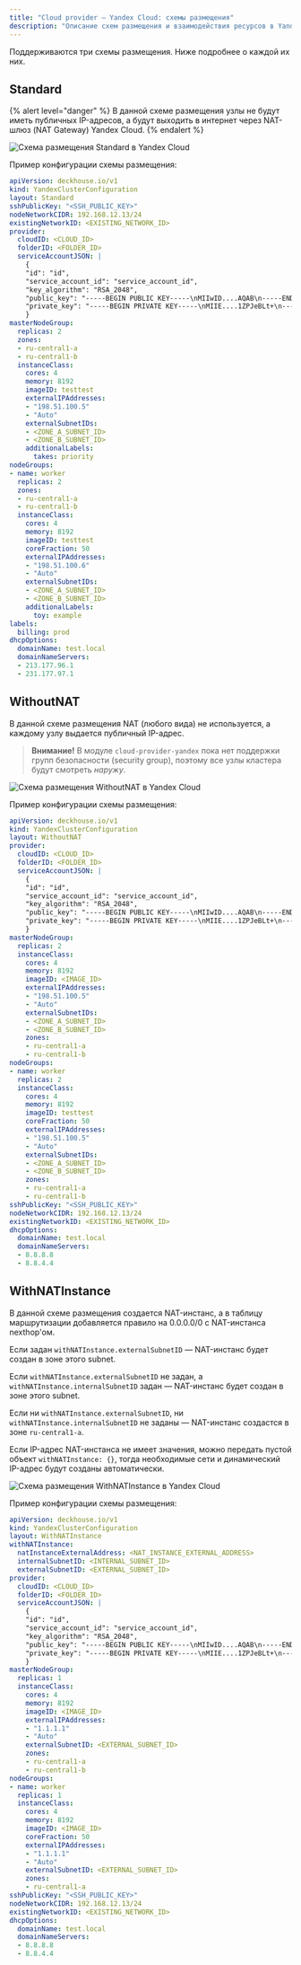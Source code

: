 ```yaml
---
title: "Cloud provider — Yandex Cloud: схемы размещения"
description: "Описание схем размещения и взаимодействия ресурсов в Yandex Cloud при работе облачного провайдера Deckhouse."
---
```


Поддерживаются три схемы размещения. Ниже подробнее о каждой их них.

## Standard

{% alert level="danger" %}
В данной схеме размещения узлы не будут иметь публичных IP-адресов, а будут выходить в интернет через NAT-шлюз (NAT Gateway) Yandex Cloud.
{% endalert %}

![Схема размещения Standard в Yandex Cloud](../../images/030-cloud-provider-yandex/layout-standard.png)
<!--- Исходник: https://docs.google.com/drawings/d/1WI8tu-QZYcz3DvYBNlZG4s5OKQ9JKyna7ESHjnjuCVQ/edit --->

Пример конфигурации схемы размещения:

```yaml
apiVersion: deckhouse.io/v1
kind: YandexClusterConfiguration
layout: Standard
sshPublicKey: "<SSH_PUBLIC_KEY>"
nodeNetworkCIDR: 192.168.12.13/24
existingNetworkID: <EXISTING_NETWORK_ID>
provider:
  cloudID: <CLOUD_ID>
  folderID: <FOLDER_ID>
  serviceAccountJSON: |
    {
    "id": "id",
    "service_account_id": "service_account_id",
    "key_algorithm": "RSA_2048",
    "public_key": "-----BEGIN PUBLIC KEY-----\nMIIwID....AQAB\n-----END PUBLIC KEY-----\n",
    "private_key": "-----BEGIN PRIVATE KEY-----\nMIIE....1ZPJeBLt+\n-----END PRIVATE KEY-----\n"
    }
masterNodeGroup:
  replicas: 2
  zones:
  - ru-central1-a
  - ru-central1-b
  instanceClass:
    cores: 4
    memory: 8192
    imageID: testtest
    externalIPAddresses:
    - "198.51.100.5"
    - "Auto"
    externalSubnetIDs:
    - <ZONE_A_SUBNET_ID>
    - <ZONE_B_SUBNET_ID>
    additionalLabels:
      takes: priority
nodeGroups:
- name: worker
  replicas: 2
  zones:
  - ru-central1-a
  - ru-central1-b
  instanceClass:
    cores: 4
    memory: 8192
    imageID: testtest
    coreFraction: 50
    externalIPAddresses:
    - "198.51.100.6"
    - "Auto"
    externalSubnetIDs:
    - <ZONE_A_SUBNET_ID>
    - <ZONE_B_SUBNET_ID>
    additionalLabels:
      toy: example
labels:
  billing: prod
dhcpOptions:
  domainName: test.local
  domainNameServers:
  - 213.177.96.1
  - 231.177.97.1
```

## WithoutNAT

В данной схеме размещения NAT (любого вида) не используется, а каждому узлу выдается публичный IP-адрес.

> **Внимание!** В модуле `cloud-provider-yandex` пока нет поддержки групп безопасности (security group), поэтому все узлы кластера будут смотреть *наружу*.

![Схема размещения WithoutNAT в Yandex Cloud](../../images/030-cloud-provider-yandex/layout-withoutnat.png)
<!--- Исходник: https://docs.google.com/drawings/d/1I7M9DquzLNu-aTjqLx1_6ZexPckL__-501Mt393W1fw/edit --->

Пример конфигурации схемы размещения:

```yaml
apiVersion: deckhouse.io/v1
kind: YandexClusterConfiguration
layout: WithoutNAT
provider:
  cloudID: <CLOUD_ID>
  folderID: <FOLDER_ID>
  serviceAccountJSON: |
    {
    "id": "id",
    "service_account_id": "service_account_id",
    "key_algorithm": "RSA_2048",
    "public_key": "-----BEGIN PUBLIC KEY-----\nMIIwID....AQAB\n-----END PUBLIC KEY-----\n",
    "private_key": "-----BEGIN PRIVATE KEY-----\nMIIE....1ZPJeBLt+\n-----END PRIVATE KEY-----\n"
    }    
masterNodeGroup:
  replicas: 2
  instanceClass:
    cores: 4
    memory: 8192
    imageID: <IMAGE_ID>
    externalIPAddresses:
    - "198.51.100.5"
    - "Auto"
    externalSubnetIDs:
    - <ZONE_A_SUBNET_ID>
    - <ZONE_B_SUBNET_ID>
    zones:
    - ru-central1-a
    - ru-central1-b
nodeGroups:
- name: worker
  replicas: 2
  instanceClass:
    cores: 4
    memory: 8192
    imageID: testtest
    coreFraction: 50
    externalIPAddresses:
    - "198.51.100.5"
    - "Auto"
    externalSubnetIDs:
    - <ZONE_A_SUBNET_ID>
    - <ZONE_B_SUBNET_ID>
    zones:
    - ru-central1-a
    - ru-central1-b
sshPublicKey: "<SSH_PUBLIC_KEY>"
nodeNetworkCIDR: 192.168.12.13/24
existingNetworkID: <EXISTING_NETWORK_ID>
dhcpOptions:
  domainName: test.local
  domainNameServers:
  - 8.8.8.8
  - 8.8.4.4
```

## WithNATInstance

В данной схеме размещения создается NAT-инстанс, а в таблицу маршрутизации добавляется правило на 0.0.0.0/0 с NAT-инстанса nexthop'ом.

Если задан `withNATInstance.externalSubnetID` — NAT-инстанс будет создан в зоне этого subnet.

Если `withNATInstance.externalSubnetID` не задан, а `withNATInstance.internalSubnetID` задан — NAT-инстанс будет создан в зоне этого subnet.

Если ни `withNATInstance.externalSubnetID`, ни `withNATInstance.internalSubnetID` не заданы — NAT-инстанс создастся в зоне `ru-central1-a`.

Если IP-адрес NAT-инстанса не имеет значения, можно передать пустой объект `withNATInstance: {}`, тогда необходимые сети и динамический IP-адрес будут созданы автоматически.

![Схема размещения WithNATInstance в Yandex Cloud](../../images/030-cloud-provider-yandex/layout-withnatinstance.png)
<!--- Исходник: https://docs.google.com/drawings/d/1oVpZ_ldcuNxPnGCkx0dRtcAdL7BSEEvmsvbG8Aif1pE/edit --->

Пример конфигурации схемы размещения:

```yaml
apiVersion: deckhouse.io/v1
kind: YandexClusterConfiguration
layout: WithNATInstance
withNATInstance:
  natInstanceExternalAddress: <NAT_INSTANCE_EXTERNAL_ADDRESS>
  internalSubnetID: <INTERNAL_SUBNET_ID>
  externalSubnetID: <EXTERNAL_SUBNET_ID>
provider:
  cloudID: <CLOUD_ID>
  folderID: <FOLDER_ID>
  serviceAccountJSON: |
    {
    "id": "id",
    "service_account_id": "service_account_id",
    "key_algorithm": "RSA_2048",
    "public_key": "-----BEGIN PUBLIC KEY-----\nMIIwID....AQAB\n-----END PUBLIC KEY-----\n",
    "private_key": "-----BEGIN PRIVATE KEY-----\nMIIE....1ZPJeBLt+\n-----END PRIVATE KEY-----\n"
    }    
masterNodeGroup:
  replicas: 1
  instanceClass:
    cores: 4
    memory: 8192
    imageID: <IMAGE_ID>
    externalIPAddresses:
    - "1.1.1.1"
    - "Auto"
    externalSubnetID: <EXTERNAL_SUBNET_ID>
    zones:
    - ru-central1-a
    - ru-central1-b
nodeGroups:
- name: worker
  replicas: 1
  instanceClass:
    cores: 4
    memory: 8192
    imageID: <IMAGE_ID>
    coreFraction: 50
    externalIPAddresses:
    - "1.1.1.1"
    - "Auto"
    externalSubnetID: <EXTERNAL_SUBNET_ID>
    zones:
    - ru-central1-a
sshPublicKey: "<SSH_PUBLIC_KEY>"
nodeNetworkCIDR: 192.168.12.13/24
existingNetworkID: <EXISTING_NETWORK_ID>
dhcpOptions:
  domainName: test.local
  domainNameServers:
  - 8.8.8.8
  - 8.8.4.4
```
